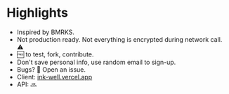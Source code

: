 # Highlights
- Inspired by BMRKS.
- Not production ready. Not everything is encrypted during network call. ⚠️
- 🆓 to test, fork, contribute.
- Don't save personal info, use random email to sign-up.
- Bugs? 🐛 Open an issue.
- Client: [ink-well.vercel.app](https://ink-well.vercel.app)
- API: 🔜
